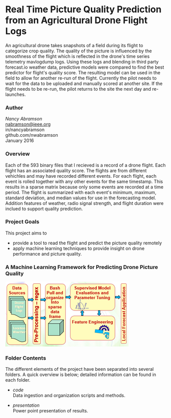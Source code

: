 Real Time Picture Quality Prediction from an Agricultural Drone Flight Logs
===========================================================================

An agricultural drone takes snapshots of a field during its flight to categorize crop quality. The quality of the picture is influenced by the smoothness of the flight which is reflected in the drone's time series telemetry mavlogdump logs. Using these logs and blending in third party forecast.io weather data, predictive models were compared to find the best predictor for flight's quality score. The resulting model can be used in the field to allow for another re-run of the flight.  Currently the pilot needs to wait for the data to be uploaded and manually scored at another site. If the flight needs to be re-run, the pilot returns to the site the next day and re-launches.

### Author

*Nancy Abramson*<br>
[nabramson@ieee.org](mailto:nabramson@ieee.org)<br>
in/nancyabramson<br>
github.com/nwabramson<br>
January 2016

### Overview

Each of the 593 binary files that I recieved is a record of a drone flight. Each flight has an associated quality score. The flights are from different vehichles and may have recorded different events. For each flight, each event is rolled together with any other events for the same timestamp. This results in a sparse matrix because only some events are recorded at a time period. The flight is summarized with each event's minimum, maximum, standard deviation,  and median values for use in the forecasting model. Addition features of weather, radio signal strength, and flight duration were inclued to support quality prediction.

### Project Goals

This project aims to

* provide a tool to read the flight and predict the picture quality remotely
* apply machine learning techniques to provide insight on drone performance and picture quality.

### A Machine Learning Framework for Predicting Drone Picture Quality

![Machine Learning Framework - Overview](presentation/process.PNG "Title")

### Folder Contents

The different elements of the project have been separated into several folders.  A quick overview is below; detailed information can be found in each folder.

*	*code*<br>
	Data ingestion and organization scripts and methods.

*	*presentation*<br>
	Power point presentation of results.


